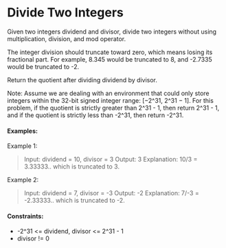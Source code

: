 # Divide Two Integers

Given two integers dividend and divisor, divide two integers without using multiplication, division, and mod operator.

The integer division should truncate toward zero, which means losing its fractional part. For example, 8.345 would be truncated to 8, and -2.7335 would be truncated to -2.

Return the quotient after dividing dividend by divisor.

Note: Assume we are dealing with an environment that could only store integers within the 32-bit signed integer range: [−2^31, 2^31 − 1]. For this problem, if the quotient is strictly greater than 2^31 - 1, then return 2^31 - 1, and if the quotient is strictly less than -2^31, then return -2^31.

 
 ####
 #### Examples:

Example 1:
> Input: dividend = 10, divisor = 3
> Output: 3
> Explanation: 10/3 = 3.33333.. which is truncated to 3.


Example 2:
> Input: dividend = 7, divisor = -3
> Output: -2
> Explanation: 7/-3 = -2.33333.. which is truncated to -2.
 
####
#### Constraints:

- -2^31 <= dividend, divisor <= 2^31 - 1
- divisor != 0
